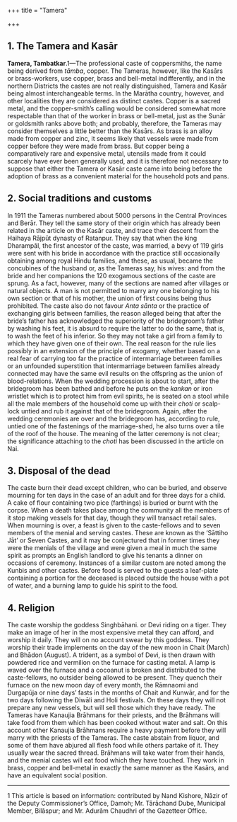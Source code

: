 +++
title = "Tamera"

+++


## 1. The Tamera and Kasār

**Tamera, Tambatkar**.1—The professional caste of coppersmiths, the name being derived from *tāmba*, copper. The Tameras, however, like the Kasārs or brass-workers, use copper, brass and bell-metal indifferently, and in the northern Districts the castes are not really distinguished, Tamera and Kasār being almost interchangeable terms. In the Marātha country, however, and other localities they are considered as distinct castes. Copper is a sacred metal, and the copper-smith’s calling would be considered somewhat more respectable than that of the worker in brass or bell-metal, just as the Sunār or goldsmith ranks above both; and probably, therefore, the Tameras may consider themselves a little better than the Kasārs. As brass is an alloy made from copper and zinc, it seems likely that vessels were made from copper before they were made from brass. But copper being a comparatively rare and expensive metal, utensils made from it could scarcely have ever been generally used, and it is therefore not necessary to suppose that either the Tamera or Kasār caste came into being before the adoption of brass as a convenient material for the household pots and pans. 



## 2. Social traditions and customs

In 1911 the Tameras numbered about 5000 persons in the Central Provinces and Berār. They tell the same story of their origin which has already been related in the article on the Kasār caste, and trace their descent from the Haihaya Rājpūt dynasty of Ratanpur. They say that when the king Dharampāl, the first ancestor of the caste, was married, a bevy of 119 girls were sent with his bride in accordance with the practice still occasionally obtaining among royal Hindu families, and these, as usual, became the concubines of the husband or, as the Tameras say, his wives: and from the bride and her companions the 120 exogamous sections of the caste are sprung. As a fact, however, many of the sections are named after villages or natural objects. A man is not permitted to marry any one belonging to his own section or that of his mother, the union of first cousins being thus prohibited. The caste also do not favour *Anta sānta* or the practice of exchanging girls between families, the reason alleged being that after the bride’s father has acknowledged the superiority of the bridegroom’s father by washing his feet, it is absurd to require the latter to do the same, that is, to wash the feet of his inferior. So they may not take a girl from a family to which they have given one of their own. The real reason for the rule lies possibly in an extension of the principle of exogamy, whether based on a real fear of carrying too far the practice of intermarriage between families or an unfounded superstition that intermarriage between families already connected may have the same evil results on the offspring as the union of blood-relations. When the wedding procession is about to start, after the bridegroom has been bathed and before he puts on the *kankan* or iron wristlet which is to protect him from evil spirits, he is seated on a stool while all the male members of the household come up with their *choti* or scalp-lock untied and rub it against that of the bridegroom. Again, after the wedding ceremonies are over and the bridegroom has, according to rule, untied one of the fastenings of the marriage-shed, he also turns over a tile of the roof of the house. The meaning of the latter ceremony is not clear; the significance attaching to the *choti* has been discussed in the article on Nai. 



## 3. Disposal of the dead

The caste burn their dead except children, who can be buried, and observe mourning for ten days in the case of an adult and for three days for a child. A cake of flour containing two pice \(farthings\) is buried or burnt with the corpse. When a death takes place among the community all the members of it stop making vessels for that day, though they will transact retail sales. When mourning is over, a feast is given to the caste-fellows and to seven members of the menial and serving castes. These are known as the ‘Sāttiho Jāt’ or Seven Castes, and it may be conjectured that in former times they were the menials of the village and were given a meal in much the same spirit as prompts an English landlord to give his tenants a dinner on occasions of ceremony. Instances of a similar custom are noted among the Kunbis and other castes. Before food is served to the guests a leaf-plate containing a portion for the deceased is placed outside the house with a pot of water, and a burning lamp to guide his spirit to the food. 



## 4. Religion

The caste worship the goddess Singhbāhani. or Devi riding on a tiger. They make an image of her in the most expensive metal they can afford, and worship it daily. They will on no account swear by this goddess. They worship their trade implements on the day of the new moon in Chait \(March\) and Bhādon \(August\). A trident, as a symbol of Devi, is then drawn with powdered rice and vermilion on the furnace for casting metal. A lamp is waved over the furnace and a cocoanut is broken and distributed to the caste-fellows, no outsider being allowed to be present. They quench their furnace on the new moon day of every month, the Rāmnaomi and Durgapūja or nine days’ fasts in the months of Chait and Kunwār, and for the two days following the Diwāli and Holi festivals. On these days they will not prepare any new vessels, but will sell those which they have ready. The Tameras have Kanaujia Brāhmans for their priests, and the Brāhmans will take food from them which has been cooked without water and salt. On this account other Kanaujia Brāhmans require a heavy payment before they will marry with the priests of the Tameras. The caste abstain from liquor, and some of them have abjured all flesh food while others partake of it. They usually wear the sacred thread. Brāhmans will take water from their hands, and the menial castes will eat food which they have touched. They work in brass, copper and bell-metal in exactly the same manner as the Kasārs, and have an equivalent social position. 



* * *

1 This article is based on information: contributed by Nand Kishore, Nāzir of the Deputy Commissioner’s Office, Damoh; Mr. Tārāchand Dube, Municipal Member, Bilāspur; and Mr. Adurām Chaudhri of the Gazetteer Office. 




